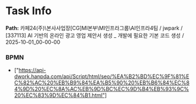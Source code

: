 # Task Info

**Path:** 카페24(주)\본사사업장\[CG]MI본부\MI인프라그룹\AI인프라4팀 / jwpark / [337113] AI 기반의 온라인 광고 영업 제안서 생성 _ 개발에 필요한 기본 코드 생성 / 2025-10-01_00-00-00

### BPMN
- ["https://api-dwork.hanpda.com/api/Script/html/seo/%EA%B2%BD%EC%9F%81%EC%82%AC%20%EB%B9%84%EA%B5%90%20%EB%B6%84%EC%84%9D%20%EC%8A%AC%EB%9D%BC%EC%9D%B4%EB%93%9C%20%EC%83%9D%EC%84%B1.html"]

